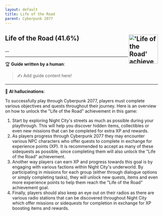 ```yaml
---
layout: default
title: Life of the Road
parent: Cyberpunk 2077
---
```


## Life of the Road (41.6%) <img align="right" src="https://cdn.cloudflare.steamstatic.com/steamcommunity/public/images/apps/1091500/ce6eab1ce0ee6621350749c53e4bace6518e3056.jpg" alt="'Life of the Road' achievement icon" width="96" height="96">

__

---

:trophy: **Guide written by a human**:

> :writing_hand: Add guide content here!

---

:robot: **AI hallucinations**:

To successfully play through Cyberpunk 2077, players must complete various objectives and quests throughout their journey. Here is an overview on how to unlock the "Life of the Road" achievement in this game:

1. Start by exploring Night City's streets as much as possible during your playthrough. This will help you discover hidden items, collectibles or even new missions that can be completed for extra XP and rewards.
2. As players progress through Cyberpunk 2077 they may encounter various NPC characters who offer quests to complete in exchange for experience points (XP). It is recommended to accept as many of these sidequests as possible, since completing them will also unlock the "Life of the Road" achievement.
3. Another way players can earn XP and progress towards this goal is by engaging with various factions within Night City's underworld. By participating in missions for each group (either through dialogue options or simply completing tasks), they will unlock new quests, items and even more experience points to help them reach the "Life of the Road" achievement goal.
4. Finally, players should also keep an eye out on their radios as there are various radio stations that can be discovered throughout Night City which offer missions or sidequests for completion in exchange for XP boosting items and rewards.
